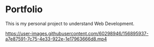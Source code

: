 # Portfolio

This is my personal project to understand Web Development.



https://user-images.githubusercontent.com/60298946/156895937-a7e87591-7c75-4e33-922e-1e17963666d8.mp4

